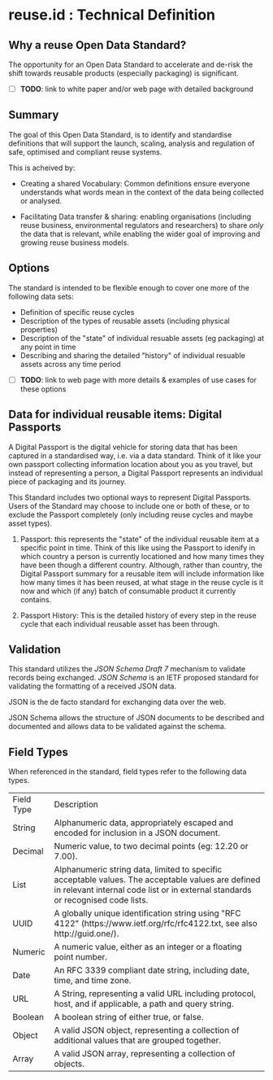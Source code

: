 # reuse.id : Technical Definition

## Why a reuse Open Data Standard?

The opportunity for an Open Data Standard to accelerate and de-risk the shift towards reusable products (especially packaging) is significant. 

- [ ] **TODO**: link to white paper and/or web page with detailed background

## Summary

The goal of this Open Data Standard, is to identify and standardise definitions that will support the launch, scaling, analysis and regulation of safe, optimised and compliant reuse systems. 

This is acheived by:

- Creating a shared Vocabulary: Common definitions ensure everyone understands what words mean in the context of the data being collected or analysed.

- Facilitating Data transfer & sharing: enabling organisations (including reuse business, environmental regulators and researchers) to share *only* the data that is relevant, while enabling the wider goal of improving and growing reuse business models.

## Options

 The standard is intended to be flexible enough to cover one more of the following data sets:

 - Definition of specific reuse cycles
 - Description of the types of reusable assets (including physical properties)
 - Description of the "state" of individual resuable assets (eg packaging) at any point in time
 - Describing and sharing the detailed "history" of individual resuable assets across any time period

 - [ ] **TODO**: link to web page with more details & examples of use cases for these options

 ## Data for individual reusable items: Digital Passports

A Digital Passport is the digital vehicle for storing data that has been captured in a standardised way, i.e. via a data standard. Think of it like your own passport collecting information location about you as you travel, but instead of representing a person, a Digital Passport represents an individual piece of packaging and its journey.

This Standard includes two optional ways to represent Digital Passports. Users of the Standard may choose to include one or both of these, or to exclude the Passport completely (only including reuse cycles and maybe asset types).

1. Passport: this represents the "state" of the individual reusable item at a specific point in time. Think of this like using the Passport to idenify in which country a person is currently locationed and how many times they have been though a different country. Although, rather than country, the Digital Passport summary for a reusable item will include information like how many times it has been reused, at what stage in the reuse cycle is it now and which (if any) batch of consumable product it currently contains.

1. Passport History: This is the detailed history of every step in the reuse cycle that each individual reusable asset has been through.

## Validation

This standard utilizes the *JSON Schema Draft 7* mechanism to validate records being exchanged. *JSON Schema* is an IETF proposed standard for validating the formatting of a received JSON data.

JSON is the de facto standard for exchanging data over the web.

JSON Schema allows the structure of JSON documents to be described and documented and allows data to be validated against the schema. 

## Field Types

When referenced in the standard, field types refer to the following data types.

<table>
  <tr>
    <td>Field Type</td>
    <td>Description</td>
  </tr>
  <tr>
    <td>String</td>
    <td>Alphanumeric data, appropriately escaped and encoded for inclusion in a JSON document. </td>
  </tr>
  <tr>
    <td>Decimal</td>
    <td>Numeric value, to two decimal points (eg: 12.20 or 7.00). </td>
  </tr>
  <tr>
    <td>List</td>
    <td>Alphanumeric string data, limited to specific acceptable values. The acceptable values are defined in relevant internal code list or in external standards or recognised code lists.</td>
  </tr>
  <tr>
    <td>UUID</td>
    <td>A globally unique identification string using "RFC 4122" (https://www.ietf.org/rfc/rfc4122.txt, see also http://guid.one/).</td>
  </tr>
  <tr>
    <td>Numeric</td>
    <td>A numeric value, either as an integer or a  floating point number.</td>
  </tr>
  <tr>
    <td>Date</td>
    <td>An RFC 3339 compliant date string, including date, time, and time zone.</td>
  </tr>
  <tr>
    <td>URL</td>
    <td>A String, representing a valid URL including protocol, host, and if applicable, a path and query string.</td>
  </tr>
  <tr>
    <td>Boolean</td>
    <td>A boolean string of either true, or false.</td>
  </tr>
  <tr>
    <td>Object</td>
    <td>A valid JSON object, representing a collection of additional values that are grouped together.</td>
  </tr>
  <tr>
    <td>Array</td>
    <td>A valid JSON array, representing a collection of objects.</td>
  </tr>
</table>



